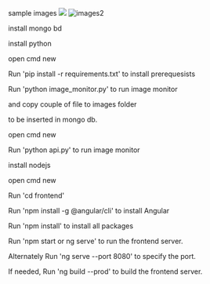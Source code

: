 <!-- MONGODB -->

sample images 
<img src="https://user-images.githubusercontent.com/67253152/145504502-10707812-8053-4be8-b664-f41bcf586623.png"/>
![images2](https://user-images.githubusercontent.com/67253152/145505822-fed154d9-e804-4d9d-938c-f934dad8e101.PNG)

install mongo bd

<!-- backend -->

install python 

open cmd new

Run 'pip install -r requirements.txt' to install prerequesists

Run 'python image_monitor.py' to run image monitor

and copy couple of file to images folder

to be inserted in mongo db.

<!-- backend api -->


open cmd new

Run 'python api.py' to run image monitor


<!-- frontend -->
install nodejs 

open cmd new 

Run 'cd frontend' 

Run 'npm install -g @angular/cli' to install Angular

Run 'npm install' to install all packages

Run 'npm start or ng serve' to run the frontend server.

Alternately
Run 'ng serve --port 8080' to specify the port.

If needed,
Run 'ng build --prod' to build the frontend server.

